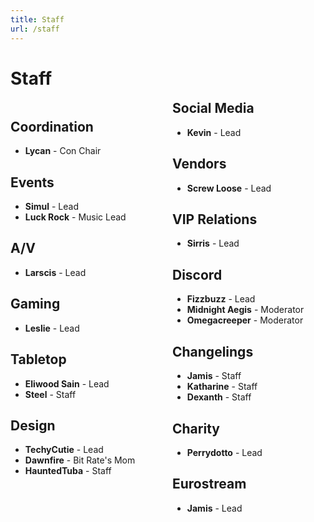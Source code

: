 ```yaml
---
title: Staff
url: /staff
---
```


# Staff
<div style="text-align: center">

<div>

<div style="columns: 2; text-align: left" class="staff-list text-box">

<div style="break-inside: avoid;">

## Coordination
- **Lycan** - Con Chair

</div>


<div style="break-inside: avoid;">

## Events
- **Simul** - Lead
- **Luck Rock** - Music Lead

</div>

<div style="break-inside: avoid;">

## A/V
- **Larscis** - Lead

</div>


<div style="break-inside: avoid;">

## Gaming
- **Leslie** - Lead

</div>


<div style="break-inside: avoid;">

## Tabletop
- **Eliwood Sain** - Lead
- **Steel** - Staff

</div>


<div style="break-inside: avoid;">

## Design
- **TechyCutie** - Lead
- **Dawnfire** - Bit Rate's Mom
- **HauntedTuba** - Staff

</div>


<div style="break-inside: avoid;">

## Social Media
- **Kevin** - Lead

</div>


<div style="break-inside: avoid;">

## Vendors
- **Screw Loose** - Lead

</div>

<div style="break-inside: avoid;">

## VIP Relations
- **Sirris** - Lead

</div>


<div style="break-inside: avoid;">

## Discord
- **Fizzbuzz** - Lead
- **Midnight Aegis** - Moderator
- **Omegacreeper** - Moderator

</div>


<div style="break-inside: avoid;">

## Changelings
- **Jamis** - Staff
- **Katharine** - Staff
- **Dexanth** - Staff

</div>

<div style="break-inside: avoid;">

## Charity
- **Perrydotto** - Lead

</div>

<div style="break-inside: avoid;">

## Eurostream
- **Jamis** - Lead

</div>

</div>
</div>
</div>

